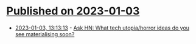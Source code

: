 # [Published on 2023-01-03](index.md)

* [2023-01-03, 13:13:13](https://news.ycombinator.com/item?id=34230902) - [Ask HN: What tech utopia/horror ideas do you see materialising soon?](https://news.ycombinator.com/item?id=34230902)
